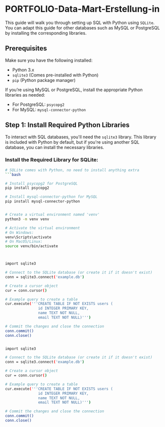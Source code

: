 # PORTFOLIO-Data-Mart-Erstellung-in

This guide will walk you through setting up SQL with Python using `SQLite`. You can adapt this guide for other databases such as MySQL or PostgreSQL by installing the corresponding libraries.

## Prerequisites

Make sure you have the following installed:

- Python 3.x
- `sqlite3` (Comes pre-installed with Python)
- `pip` (Python package manager)

If you’re using MySQL or PostgreSQL, install the appropriate Python libraries as needed:

- For PostgreSQL: `psycopg2`
- For MySQL: `mysql-connector-python`

## Step 1: Install Required Python Libraries

To interact with SQL databases, you'll need the `sqlite3` library. This library is included with Python by default, but if you're using another SQL database, you can install the necessary libraries.

### Install the Required Library for SQLite:

```bash
# SQLite comes with Python, no need to install anything extra
```bash

# Install psycopg2 for PostgreSQL
pip install psycopg2

# Install mysql-connector-python for MySQL
pip install mysql-connector-python


# Create a virtual environment named 'venv'
python3 -m venv venv

# Activate the virtual environment
# On Windows:
venv\Scripts\activate
# On MacOS/Linux:
source venv/bin/activate



import sqlite3

# Connect to the SQLite database (or create it if it doesn't exist)
conn = sqlite3.connect('example.db')

# Create a cursor object
cur = conn.cursor()

# Example query to create a table
cur.execute('''CREATE TABLE IF NOT EXISTS users (
               id INTEGER PRIMARY KEY,
               name TEXT NOT NULL,
               email TEXT NOT NULL)''')

# Commit the changes and close the connection
conn.commit()
conn.close()


import sqlite3

# Connect to the SQLite database (or create it if it doesn't exist)
conn = sqlite3.connect('example.db')

# Create a cursor object
cur = conn.cursor()

# Example query to create a table
cur.execute('''CREATE TABLE IF NOT EXISTS users (
               id INTEGER PRIMARY KEY,
               name TEXT NOT NULL,
               email TEXT NOT NULL)''')

# Commit the changes and close the connection
conn.commit()
conn.close()
